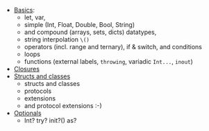 * [Basics](basics.md): 
  * let, var, 
  * simple (Int, Float, Double, Bool, String) 
  * and compound (arrays, sets, dicts) datatypes, 
  * string interpolation `\()`
  * operators (incl. range and ternary), if & switch, and conditions
  * loops
  * functions (external labels, `throwing`, variadic `Int...`, `inout`)
* [Closures](closures.md)
* [Structs and classes](structs.md)
  * structs and classes
  * protocols
  * extensions
  * and protocol extensions :-)
* [Optionals](optionals.md)
  * Int? try? init?() as?
